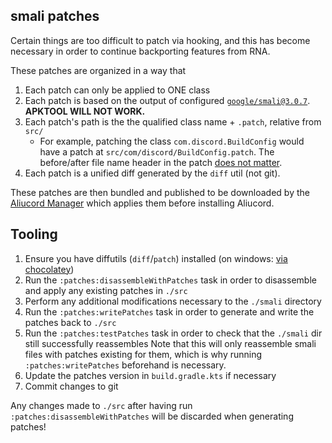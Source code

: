 ## smali patches

Certain things are too difficult to patch via hooking, and this has become necessary in order to continue backporting features from RNA.

These patches are organized in a way that

1. Each patch can only be applied to ONE class
2. Each patch is based on the output of configured [`google/smali@3.0.7`](https://github.com/google/smali). **APKTOOL WILL NOT WORK.**
3. Each patch's path is the the qualified class name + `.patch`, relative from `src/`
    - For example, patching the class `com.discord.BuildConfig` would have a patch at `src/com/discord/BuildConfig.patch`. The before/after file name
      header in the patch <ins>does not matter</ins>.
4. Each patch is a unified diff generated by the `diff` util (not git).

These patches are then bundled and published to be downloaded by the [Aliucord Manager](https://github.com/Aliucord/Manager) which applies them before
installing Aliucord.

## Tooling

1. Ensure you have diffutils (`diff`/`patch`) installed (on windows: [via chocolatey](https://community.chocolatey.org/packages/diffutils))
2. Run the `:patches:disassembleWithPatches` task in order to disassemble and apply any existing patches in `./src`
3. Perform any additional modifications necessary to the `./smali` directory
5. Run the `:patches:writePatches` task in order to generate and write the patches back to `./src`
4. Run the `:patches:testPatches` task in order to check that the `./smali` dir still successfully reassembles
   Note that this will only reassemble smali files with patches existing for them,
   which is why running `:patches:writePatches` beforehand is necessary.
6. Update the patches version in `build.gradle.kts` if necessary
7. Commit changes to git

Any changes made to `./src` after having run `:patches:disassembleWithPatches` will be discarded when generating patches!
